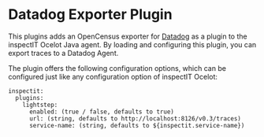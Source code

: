 # Datadog Exporter Plugin

This plugins adds an OpenCensus exporter for [Datadog](https://www.datadoghq.com/) as a plugin to the inspectIT Ocelot Java agent.
By loading and configuring this plugin, you can export traces to a Datadog Agent.

The plugin offers the following configuration options, which can be configured just like any configuration option of inspectIT Ocelot:
```
inspectit:
  plugins:
    lightstep:
      enabled: (true / false, defaults to true)
      url: (string, defaults to http://localhost:8126/v0.3/traces)
      service-name: (string, defaults to ${inspectit.service-name})
```